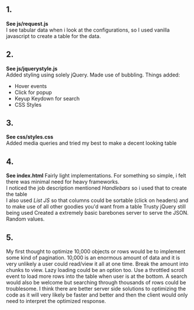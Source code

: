 ## 1.
**See js/request.js**  
I see tabular data when i look at the configurations, so I used vanilla javascript to create a table for the data.

## 2.
**See js/jquerystyle.js**  
Added styling using solely jQuery. Made use of bubbling.
Things added:
* Hover events
* Click for popup
* Keyup Keydown for search
* CSS Styles

## 3.
**See css/styles.css**  
Added media queries and tried my best to make a decent looking table

## 4.
**See index.html** 
Fairly light implementations. For something so simple, i felt there was minimal need for heavy frameworks.  
I noticed the job description mentioned *Handlebars* so i used that to create the table  
I also used *List JS* so that columns could be sortable (click on headers) and to make use of all other goodies you'd want from a table
Trusty jQuery still being used
Created a extremely basic barebones server to serve the JSON. Random values.

## 5.
My first thought to optimize 10,000 objects or rows would be to implement some kind of pagination. 10,000 is an enormous amount of data and it is very unlikely a user could read/view it all at one time. Break the amount into chunks to view. Lazy loading could be an option too. Use a throttled scroll event to load more rows into the table when user is at the bottom. A search would also be welcome but searching through thousands of rows could be troublesome. 
	I think there are better server side solutions to optimizing the code as it will very likely be faster and better and then the client would only need to interpret the optimized response.
